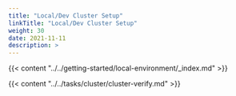 ```yaml
---
title: "Local/Dev Cluster Setup"
linkTitle: "Local/Dev Cluster Setup"
weight: 30
date: 2021-11-11
description: >  
---
```


{{< content "../../getting-started/local-environment/_index.md" >}}

{{< content "../../tasks/cluster/cluster-verify.md" >}}